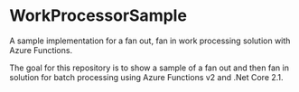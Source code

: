 # WorkProcessorSample
A sample implementation for a fan out, fan in work processing solution with Azure Functions.

The goal for this repository is to show a sample of a fan out and then fan in solution for batch processing using Azure Functions v2 and .Net Core 2.1. 
